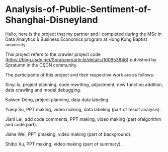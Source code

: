 # Analysis-of-Public-Sentiment-of-Shanghai-Disneyland

Hello, here is the project that my partner and I completed during the MSc in Data Analytics & Business Economics program at Hong Kong Baptist university.

This project refers to the crawler project code (https://blog.csdn.net/Spratumn/article/details/100853846) published by Spratumn in the CSDN community.

The participants of this project and their respective work are as follows:

Xinyi lu, project planning, code rewriting, adjustment, new function addition, data crawling and model debugging.

Kaiwen Deng, project planning, data data labeling.

Yueqi Su, PPT making, video making, data labeling (part of result analysis).

Jiani Lei, add code comments, PPT making, video making (part ofalgorithm and code part).

Jiahe Wei, PPT pmaking, video making (part of background).

Shibo Xu, PPT making, video making (part of summary).

